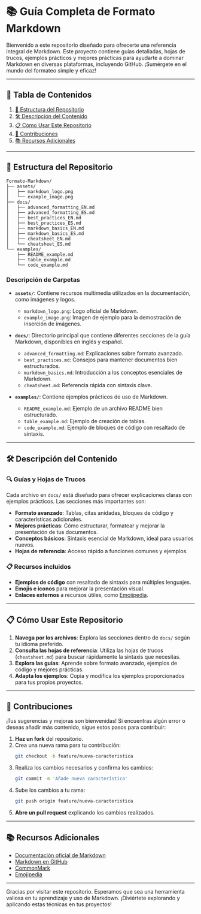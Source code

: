 # 📚 **Guía Completa de Formato Markdown**

Bienvenido a este repositorio diseñado para ofrecerte una referencia integral de Markdown. Este proyecto contiene guías detalladas, hojas de trucos, ejemplos prácticos y mejores prácticas para ayudarte a dominar Markdown en diversas plataformas, incluyendo GitHub. ¡Sumérgete en el mundo del formateo simple y eficaz!

---

## 📑 **Tabla de Contenidos**

1. [📂 Estructura del Repositorio](#-estructura-del-repositorio)
2. [🛠️ Descripción del Contenido](#%f0%9f%9b%a0%ef%b8%8f-descripci%C3%B3n-del-contenido)
3. [📋 Cómo Usar Este Repositorio](#%f0%9f%93%8b-c%C3%B3mo-usar-este-repositorio)
4. [🤝 Contribuciones](#%f0%9f%a4%9d-contribuciones)
5. [📚 Recursos Adicionales](#%f0%9f%93%9a-recursos-adicionales)

---

## 📂 **Estructura del Repositorio**

```
Formato-Markdown/
├── assets/
│   ├── markdown_logo.png
│   └── example_image.png
├── docs/
│   ├── advanced_formatting_EN.md
│   ├── advanced_formatting_ES.md
│   ├── best_practices_EN.md
│   ├── best_practices_ES.md
│   ├── markdown_basics_EN.md
│   ├── markdown_basics_ES.md
│   ├── cheatsheet_EN.md
│   └── cheatsheet_ES.md
└── examples/
    ├── README_example.md
    ├── table_example.md
    └── code_example.md
```

### **Descripción de Carpetas**

- **`assets/`**: Contiene recursos multimedia utilizados en la documentación, como imágenes y logos.
  - `markdown_logo.png`: Logo oficial de Markdown.
  - `example_image.png`: Imagen de ejemplo para la demostración de inserción de imágenes.

- **`docs/`**: Directorio principal que contiene diferentes secciones de la guía Markdown, disponibles en inglés y español.
  - `advanced_formatting.md`: Explicaciones sobre formato avanzado.
  - `best_practices.md`: Consejos para mantener documentos bien estructurados.
  - `markdown_basics.md`: Introducción a los conceptos esenciales de Markdown.
  - `cheatsheet.md`: Referencia rápida con sintaxis clave.

- **`examples/`**: Contiene ejemplos prácticos de uso de Markdown.
  - `README_example.md`: Ejemplo de un archivo README bien estructurado.
  - `table_example.md`: Ejemplo de creación de tablas.
  - `code_example.md`: Ejemplo de bloques de código con resaltado de sintaxis.

---

## 🛠️ **Descripción del Contenido**

### 🔍 **Guías y Hojas de Trucos**

Cada archivo en `docs/` está diseñado para ofrecer explicaciones claras con ejemplos prácticos. Las secciones más importantes son:

- **Formato avanzado**: Tablas, citas anidadas, bloques de código y características adicionales.
- **Mejores prácticas**: Cómo estructurar, formatear y mejorar la presentación de tus documentos.
- **Conceptos básicos**: Sintaxis esencial de Markdown, ideal para usuarios nuevos.
- **Hojas de referencia**: Acceso rápido a funciones comunes y ejemplos.

### 📋 **Recursos incluidos**

- **Ejemplos de código** con resaltado de sintaxis para múltiples lenguajes.
- **Emojis e iconos** para mejorar la presentación visual.
- **Enlaces externos** a recursos útiles, como [Emojipedia](https://emojipedia.org/).

---

## 📋 **Cómo Usar Este Repositorio**

1. **Navega por los archivos**: Explora las secciones dentro de `docs/` según tu idioma preferido.
2. **Consulta las hojas de referencia**: Utiliza las hojas de trucos (`cheatsheet.md`) para buscar rápidamente la sintaxis que necesitas.
3. **Explora las guías**: Aprende sobre formato avanzado, ejemplos de código y mejores prácticas.
4. **Adapta los ejemplos**: Copia y modifica los ejemplos proporcionados para tus propios proyectos.

---

## 🤝 **Contribuciones**

¡Tus sugerencias y mejoras son bienvenidas! Si encuentras algún error o deseas añadir más contenido, sigue estos pasos para contribuir:

1. **Haz un fork** del repositorio.
2. Crea una nueva rama para tu contribución:
   ```bash
   git checkout -b feature/nueva-caracteristica
   ```
3. Realiza los cambios necesarios y confirma los cambios:
   ```bash
   git commit -m 'Añade nueva característica'
   ```
4. Sube los cambios a tu rama:
   ```bash
   git push origin feature/nueva-caracteristica
   ```
5. **Abre un pull request** explicando los cambios realizados.

---

## 📚 **Recursos Adicionales**

- [Documentación oficial de Markdown](https://daringfireball.net/projects/markdown/)
- [Markdown en GitHub](https://docs.github.com/es/get-started/writing-on-github)
- [CommonMark](https://commonmark.org/)
- [Emojipedia](https://emojipedia.org/)

---

Gracias por visitar este repositorio. Esperamos que sea una herramienta valiosa en tu aprendizaje y uso de Markdown. ¡Diviértete explorando y aplicando estas técnicas en tus proyectos!

